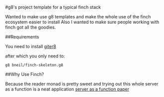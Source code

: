 #g8's project template for a typical finch stack

Wanted to make use g8 templates and make the whole use of the finch ecosystem easier to install
Also I wanted to make sure people working with finch got all the goodies.

##Requirements

You need to install [giter8](https://github.com/n8han/giter8)

after which you only need to:

```
g8 bneil/finch-skeleton.g8
```

##Why Use Finch?

Because the reader monad is pretty sweet and trying out this whole server as a function is a neat application
[server as a function paper](http://monkey.org/~marius/funsrv.pdf)
